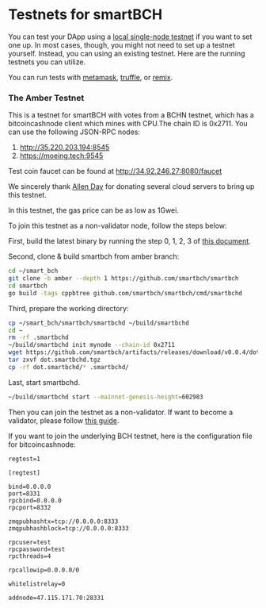# Testnets for smartBCH

You can test your DApp using a [local single-node testnet](developers-guide/runsinglenode.md) if you want to set one up. In most cases, though, you might not need to set up a testnet yourself. Instead, you can using an existing testnet. Here are the running testnets you can utilize.

You can run tests with [metamask](developers-guide/test-using-metamask.md), [truffle](developers-guide/deploy-contract-using-truffle.md), or [remix](developers-guide/deploy-contract-using-remix.md).



### The Amber Testnet

This is a testnet for smartBCH with votes from a BCHN testnet, which has a bitcoincashnode client which mines with CPU.The chain ID is 0x2711. You can use the following JSON-RPC nodes:

1. http://35.220.203.194:8545
2. https://moeing.tech:9545

Test coin faucet can be found at http://34.92.246.27:8080/faucet

We sincerely thank [Allen Day](https://github.com/allenday) for donating several cloud servers to bring up this testnet. 

In this testnet, the gas price can be as low as 1Gwei.

To join this testnet as a non-validator node, follow the steps below:

First, build the latest binary by running the step 0, 1, 2, 3 of [this document](developers-guide/runsinglenode.md).

Second, clone & build smartbch from amber branch:

```bash
cd ~/smart_bch
git clone -b amber --depth 1 https://github.com/smartbch/smartbch
cd smartbch
go build -tags cppbtree github.com/smartbch/smartbch/cmd/smartbchd
```

Third, prepare the working directory:

```bash
cp ~/smart_bch/smartbch/smartbchd ~/build/smartbchd
cd ~
rm -rf .smartbchd
~/build/smartbchd init mynode --chain-id 0x2711
wget https://github.com/smartbch/artifacts/releases/download/v0.0.4/dot.smartbchd.tgz
tar zxvf dot.smartbchd.tgz
cp -rf dot.smartbchd/* .smartbchd/
```

Last, start smartbchd. 

```bash
~/build/smartbchd start --mainnet-genesis-height=602983
```

Then you can join the testnet as a non-validator. If want to become a validator, please follow  [this guide](developers-guide/runmultinode.md).

If you want to join the underlying BCH testnet, here is the configuration file for bitcoincashnode:

```
regtest=1

[regtest]

bind=0.0.0.0
port=8331
rpcbind=0.0.0.0
rpcport=8332

zmqpubhashtx=tcp://0.0.0.0:8333
zmqpubhashblock=tcp://0.0.0.0:8333

rpcuser=test
rpcpassword=test
rpcthreads=4

rpcallowip=0.0.0.0/0

whitelistrelay=0

addnode=47.115.171.70:28331
```


